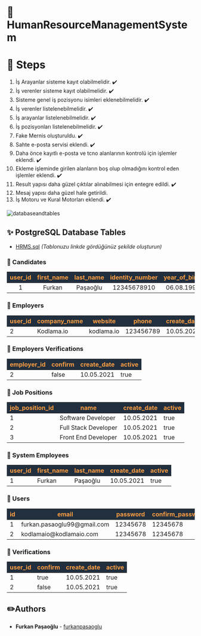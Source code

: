 # :rocket: HumanResourceManagementSystem

# :pushpin: Steps
1. İş Arayanlar sisteme kayıt olabilmelidir. ✔️
2. İş verenler sisteme kayıt olabilmelidir. ✔️  ️
3. Sisteme genel iş pozisyonu isimleri eklenebilmelidir. ✔️
4. İş verenler listelenebilmelidir. ✔️
5. İş arayanlar listelenebilmelidir. ✔️
6. İş pozisyonları listelenebilmelidir. ✔️
7. Fake Mernis oluşturuldu. ✔️
8. Sahte e-posta servisi eklendi. ✔️
9. Daha önce kayıtlı e-posta ve tcno alanlarının kontrolü için işlemler eklendi. ✔️
10. Ekleme işleminde girilen alanların boş olup olmadığını kontrol eden işlemler eklendi. ✔️
11. Result yapısı daha güzel çıktılar alınabilmesi için entegre edildi.  ✔️
12. Mesaj yapısı daha güzel hale getirildi.
13. İş Motoru ve Kural Motorları eklendi.  ✔️



![databaseandtables](https://user-images.githubusercontent.com/16624085/117002547-58fa7380-acec-11eb-9d13-9b8ac5f4532b.png)
## :sparkles: PostgreSQL Database Tables
- [HRMS.sql](https://github.com/furkanpasaoglu/HumanResourceManagementSystem/blob/master/hrms.sql) *(Tablonuzu linkde gördüğünüz şekilde oluşturun)*
### :pushpin: Candidates
<table style="text-align:center">
    <thead>
        <tr style="color:#ff9f43; background-color:#222f3e;"> 
            <th>user_id</th>
            <th>first_name</th>
            <th>last_name</th>
            <th>identity_number</th>
            <th>year_of_birth</th>
            <th>create_date</th>
            <th>active</th>
        </tr>
    </thead>
    <tbody>
        <tr>
            <td>1</td>
            <td>Furkan</td>
            <td>Paşaoğlu</td>
            <td>12345678910</td>
            <td>06.08.1999</td>
            <td>10.05.2021</td>
            <td>true</td>
        </tr>
    </tbody>
</table>

###  :pushpin: Employers

<table>
    <thead>
        <tr style="color:#ff9f43; background-color:#222f3e;">
            <th>user_id</th>
            <th>company_name</th>
            <th>website</th>
            <th>phone</th>
            <th>create_date</th>
            <th>active</th>
        </tr>
    </thead>
    <tbody>
        <tr>
            <td>2</td>
            <td>Kodlama.io</td>
            <td>kodlama.io</td>
            <td>123456789</td>
            <td>10.05.2021</td>
            <td>true</td>
        </tr>
    </tbody>
</table>

### :pushpin: Employers Verifications

<table>
    <thead>
        <tr style="color:#ff9f43; background-color:#222f3e;">
            <th>employer_id</th>
            <th>confirm</th>
            <th>create_date</th>
            <th>active</th>
        </tr>
    </thead>
    <tbody>
        <tr>
            <td>2</td>
            <td>false</td>
            <td>10.05.2021</td>
            <td>true</td>
        </tr>
    </tbody>
</table>

###  :pushpin: Job Positions

<table>
    <thead>
        <tr style="color:#ff9f43; background-color:#222f3e;">
            <th>job_position_id</th>
            <th>name</th>
            <th>create_date</th>
            <th>active</th>
        </tr>
    </thead>
    <tbody>
        <tr>
            <td>1</td>
            <td>Software Developer</td>
            <td>10.05.2021</td>
            <td>true</td>
        </tr>
        <tr>
            <td>2</td>
            <td>Full Stack Developer</td>
            <td>10.05.2021</td>
            <td>true</td>
        </tr>
        <tr>
            <td>3</td>
            <td>Front End Developer</td>
            <td>10.05.2021</td>
            <td>true</td>
        </tr>
    </tbody>
</table>

###  :pushpin: System Employees

<table>
    <thead>
        <tr style="color:#ff9f43; background-color:#222f3e;">
            <th>user_id</th>
            <th>first_name</th>
            <th>last_name</th>
            <th>create_date</th>
            <th>active</th>
        </tr>
    </thead>
    <tbody>
        <tr>
            <td>1</td>
            <td>Furkan</td>
            <td>Paşaoğlu</td>
            <td>10.05.2021</td>
            <td>true</td>
        </tr>
    </tbody>
</table>

###  :pushpin: Users

<table>
    <thead>
        <tr style="color:#ff9f43; background-color:#222f3e;">
            <th>id</th>
            <th>email</th>
            <th>password</th>
            <th>confirm_password</th>
            <th>create_date</th>
            <th>active</th>
        </tr>
    </thead>
    <tbody>
        <tr>
            <td>1</td>
            <td>furkan.pasaoglu99@gmail.com</td>
            <td>12345678</td>
            <td>12345678</td>
            <td>10.05.2021</td>
            <td>true</td>
        </tr>
        <tr>
            <td>2</td>
            <td>kodlamaio@kodlamaio.com</td>
            <td>12345678</td>
            <td>12345678</td>
            <td>10.05.2021</td>
            <td>true</td>
        </tr>
    </tbody>
</table>

###  :pushpin: Verifications

<table>
    <thead>
        <tr style="color:#ff9f43; background-color:#222f3e;">
            <th>user_id</th>
            <th>confirm</th>
            <th>create_date</th>
            <th>active</th>
        </tr>
    </thead>
    <tbody>
        <tr>
            <td>1</td>
            <td>true</td>
            <td>10.05.2021</td>
            <td>true</td>
        </tr>
        <tr>
            <td>2</td>
            <td>false</td>
            <td>10.05.2021</td>
            <td>true</td>
        </tr>
    </tbody>
</table>

## :pencil2:Authors
* **Furkan Paşaoğlu** - [furkanpasaoglu](https://github.com/furkanpasaoglu)
